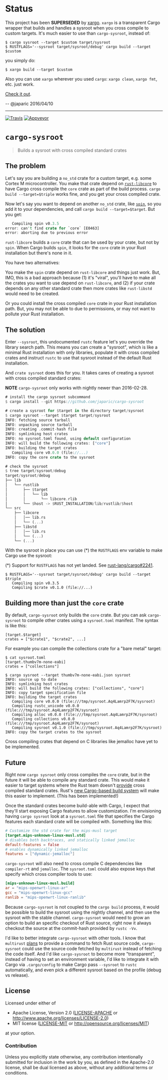 # Status

This project has been **SUPERSEDED** by [xargo][0]. `xargo` is a transparent Cargo wrapper that
builds and handles a sysroot when you cross compile to custom targets. It's much easier to use
than `cargo-sysroot`, instead of:

```
$ cargo sysroot --target $custom target/sysroot
$ RUSTFLAGS='--sysroot target/sysroot/debug' cargo build --target $custom
```

you simply do:

```
$ xargo build --target $custom
```

Also you can use `xargo` wherever you used `cargo`: `xargo clean`, `xargo fmt`, etc. just work.

[Check it out][0].

-- @japaric 2016/04/10

[0]: https://github.com/japaric/xargo

---

[![Travis](https://travis-ci.org/japaric/cargo-sysroot.svg?branch=master)](https://travis-ci.org/japaric/cargo-sysroot)
[![Appveyor](https://ci.appveyor.com/api/projects/status/rm0cymdvbu5a89ja/branch/master?svg=true)](https://ci.appveyor.com/project/japaric/cargo-sysroot)

# `cargo-sysroot`

> Builds a sysroot with cross compiled standard crates

## The problem

Let's say you are building a `no_std` crate for a custom target, e.g. some Cortex M microcontroller.
You make that crate depend on [`rust-libcore`] to have Cargo cross compile the `core` crate as
part of the build process. `cargo build --target=$triple` works fine, and you get your cross
compiled crate.

[`rust-libcore`]: https://crates.io/crates/rust-libcore

Now let's say you want to depend on another `no_std` crate, like [`spin`], so you add it to your
dependencies, and call `cargo build --target=$target`. But you get:

[`spin`]: https://crates.io/crates/spin/

``` rust
   Compiling spin v0.3.5
error: can't find crate for `core` [E0463]
error: aborting due to previous error
```

`rust-libcore` builds a `core` crate that can be used by your crate, but not by `spin`. When Cargo
builds `spin`, it looks for the `core` crate in your Rust installation but there's none in it.

You have two alternatives:

You make the `spin` crate depend on `rust-libcore` and things just work. But, IMO, this is a bad
approach because (1) it's "viral", you'll have to make all the crates you want to use depend on
`rust-libcore`, and (2) if your crate depends on any other standard crate then more crates like
`rust-libstd` would need to be created.

Or you could install the cross compiled `core` crate in your Rust installation path. But, you may
not be able to due to permissions, or may not want to pollute your Rust installation.

## The solution

Enter `--sysroot`, this undocumented `rustc` feature let's you override the library search path.
This means you can create a "sysroot", which is like a minimal Rust installation with only
libraries, populate it with cross compiled crates and instruct `rustc` to use that sysroot instead
of the default Rust installation.

And `crate sysroot` does this for you. It takes cares of creating a sysroot with cross compiled
standard crates:

**NOTE** `cargo-sysroot` only works with nightly newer than 2016-02-28.

``` rust
# install the cargo sysroot subcommand
$ cargo install --git https://github.com/japaric/cargo-sysroot

# create a sysroot for $target in the directory target/sysroot
$ cargo sysroot --target $target target/sysroot
INFO: fetching source tarball
INFO: unpacking source tarball
INFO: creating .commit-hash file
INFO: symlinking host crates
INFO: no sysroot.toml found, using default configuration
INFO: will build the following crates: ["core"]
INFO: building the target crates
   Compiling core v0.0.0 (file://...)
INFO: copy the core crate to the sysroot

# check the sysroot
$ tree target/sysroot/debug
target/sysroot/debug
├── lib
│   └── rustlib
│       ├── $target
│       │   └── lib
│       │       └── libcore.rlib
│       └── $host -> $RUST_INSTALLATION/lib/rustlib/$host
└── src
    ├── libcore
    │   │── lib.rs
    │   └── (...)
    ├── libstd
    │   │── lib.rs
    │   └── (...)
    └── (...)
```

With the sysroot in place you can use (*) the `RUSTFLAGS` env variable to make Cargo use the
sysroot:

(*) Support for `RUSTFLAGS` has not yet landed. See [rust-lang/cargo#2241].

[rust-lang/cargo#2241]: https://github.com/rust-lang/cargo/pull/2241

```
$ RUSTFLAGS='--sysroot target/sysroot/debug' cargo build --target $triple
   Compiling spin v0.3.5
   Compiling $crate v0.1.0 (file://...)
```

## Building more than just the `core` crate

By default, `cargo-sysroot` only builds the `core` crate. But you can ask `cargo-sysroot` to compile
other crates using a `sysroot.toml` manifest. The syntax is like this:

```
[target.$target]
crates = ["$crate1", "$crate2", ...]
```

For example you can compile the collections crate for a "bare metal" target:

```
$ cat sysroot.toml
[target.thumbv7m-none-eabi]
crates = ["collections"]

$ cargo sysroot --target thumbv7m-none-eabi.json sysroot
INFO: source up to date
INFO: symlinking host crates
INFO: will build the following crates: ["collections", "core"]
INFO: copy target specification file
INFO: building the target crates
   Compiling core v0.0.0 (file:///tmp/sysroot.Aq4Lamrp2F7K/sysroot)
   Compiling rustc_unicode v0.0.0 (file:///tmp/sysroot.Aq4Lamrp2F7K/sysroot)
   Compiling alloc v0.0.0 (file:///tmp/sysroot.Aq4Lamrp2F7K/sysroot)
   Compiling collections v0.0.0 (file:///tmp/sysroot.Aq4Lamrp2F7K/sysroot)
   Compiling sysroot v0.1.0 (file:///tmp/sysroot.Aq4Lamrp2F7K/sysroot)
INFO: copy the target crates to the sysroot
```

Cross compiling crates that depend on C libraries like jemalloc have yet to be implemented.

## Future

Right now `cargo sysroot` only cross compiles the `core` crate, but in the future it will be able
to compile any standard crate. This would make it easier to target systems where the Rust team
doesn't [provide] cross compiled standard crates. Rust's [new Cargo-based build system] will make
this easier to implement. (This has been implemented!)

[provide]: http://static.rust-lang.org/dist/
[new Cargo-based build system]: https://github.com/rust-lang/rust/pull/31123

Once the standard crates become build-able with Cargo, I expect that they'll start exposing Cargo
features to allow customization.  I'm envisioning having `cargo sysroot` look at a `sysroot.toml`
file  that specifies the Cargo features each standard crate will be compiled with. Something like
this:

``` toml
# Customize the std crate for the mips-musl target
[target.mips-unknown-linux-musl.std]
# disables both backtraces, and statically linked jemalloc
default-features = false
# enables dynamically linked jemalloc
features = ["dynamic-jemalloc"]
```

`cargo-sysroot` will also need to cross compile C dependencies like `compiler-rt` and `jemalloc`.
The `sysroot.toml` could also expose keys that specify which cross compiler tools to use:

``` toml
[mips-unknown-linux-musl.build]
ar = "mips-openwrt-linux-ar"
gcc = "mips-openwrt-linux-gcc"
ranlib = "mips-openwrt-linux-ranlib"
```

Because `cargo-sysroot` is not coupled to the `cargo build` process, it would be possible to build
the sysroot using the nightly channel, and then use the sysroot with the stable channel.
`cargo-sysroot` would need to grow an option to build an specific checkout of Rust source, right now
it always checkout the source at the commit-hash provided by `rustc -Vv`.

I'd like to better integrate `cargo-sysroot` with other tools. I know that `multirust` [plans] to
provide a command to fetch Rust source code, `cargo-sysroot` could use the source code fetched by
`multirust` instead of fetching the code itself. And I'd like `cargo-sysroot` to become more
"transparent", instead of having to set an environment variable, I'd like to integrate it with Cargo
via `.cargo/config` to make Cargo pass `--sysroot` to `rustc` automatically, and even pick a
different sysroot based on the profile (debug vs release).

[plans]: https://github.com/brson/multirust/issues/77

## License

Licensed under either of

- Apache License, Version 2.0 ([LICENSE-APACHE](LICENSE-APACHE) or
  http://www.apache.org/licenses/LICENSE-2.0)
- MIT license ([LICENSE-MIT](LICENSE-MIT) or http://opensource.org/licenses/MIT)

at your option.

### Contribution

Unless you explicitly state otherwise, any contribution intentionally submitted for inclusion in the
work by you, as defined in the Apache-2.0 license, shall be dual licensed as above, without any
additional terms or conditions.
